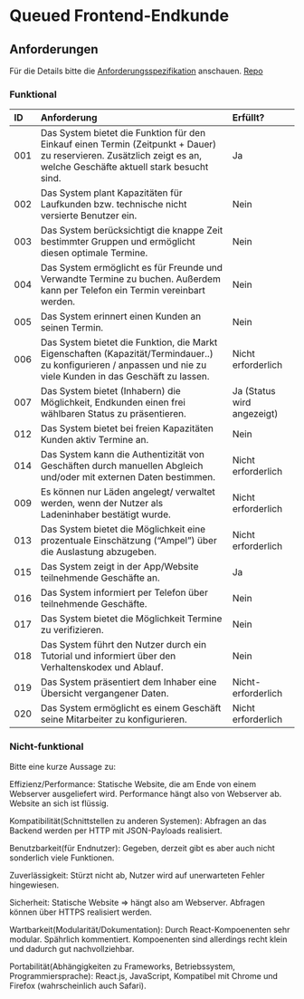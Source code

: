 # Queued Frontend-Endkunde

## Anforderungen

Für die Details bitte die [Anforderungsspezifikation](https://github.com/SafeMarket-WirVsVirus/orga/blob/master/anforderungsspezifikation.md) anschauen. [Repo](https://github.com/Nuckal777/queued/tree/master/frontend)

### Funktional

|ID|Anforderung|Erfüllt?|
|:-|:-|:-|
|001|Das System bietet die Funktion für den Einkauf einen Termin (Zeitpunkt + Dauer) zu reservieren. Zusätzlich zeigt es an, welche Geschäfte aktuell stark besucht sind.|Ja|
|002|Das System plant Kapazitäten für Laufkunden bzw. technische nicht versierte Benutzer ein.|Nein|
|003|Das System berücksichtigt die knappe Zeit bestimmter Gruppen und ermöglicht diesen optimale Termine.|Nein|
|004|Das System ermöglicht es für Freunde und Verwandte Termine zu buchen. Außerdem kann per Telefon ein Termin vereinbart werden.|Nein|
|005|Das System erinnert einen Kunden an seinen Termin.|Nein|
|006|Das System bietet die Funktion, die Markt Eigenschaften (Kapazität/Termindauer..) zu konfigurieren / anpassen und nie zu viele Kunden in das Geschäft zu lassen.|Nicht erforderlich|
|007|Das System bietet (Inhabern) die Möglichkeit, Endkunden einen frei wählbaren Status zu präsentieren.|Ja (Status wird angezeigt)|
|012|Das System bietet bei freien Kapazitäten Kunden aktiv Termine an.|Nein|
|014|Das System kann die Authentizität von Geschäften durch manuellen Abgleich und/oder mit externen Daten bestimmen.|Nicht erforderlich|
|009|Es können nur Läden angelegt/ verwaltet werden, wenn der Nutzer als Ladeninhaber bestätigt wurde.|Nicht erforderlich|
|013|Das System bietet die Möglichkeit eine prozentuale Einschätzung (“Ampel”) über die Auslastung abzugeben.|Nicht erforderlich|
|015|Das System zeigt in der App/Website teilnehmende Geschäfte an.|Ja|
|016|Das System informiert per Telefon über teilnehmende Geschäfte.|Nein|
|017|Das System bietet die Möglichkeit Termine zu verifizieren.|Nein|
|018|Das System führt den Nutzer durch ein Tutorial und informiert über den Verhaltenskodex und Ablauf.|Nein|
|019|Das System präsentiert dem Inhaber eine Übersicht vergangener Daten.|Nicht-erforderlich|
|020|Das System ermöglicht es einem Geschäft seine Mitarbeiter zu konfigurieren.|Nicht erforderlich|

### Nicht-funktional

Bitte eine kurze Aussage zu:

Effizienz/Performance: Statische Website, die am Ende von einem Webserver ausgeliefert wird. Performance hängt also von Webserver ab. Website an sich ist flüssig.

Kompatibilität(Schnittstellen zu anderen Systemen): Abfragen an das Backend werden per HTTP mit JSON-Payloads realisiert.

Benutzbarkeit(für Endnutzer): Gegeben, derzeit gibt es aber auch nicht sonderlich viele Funktionen.

Zuverlässigkeit: Stürzt nicht ab, Nutzer wird auf unerwarteten Fehler hingewiesen.

Sicherheit: Statische Website => hängt also am Webserver. Abfragen können über HTTPS realisiert werden.

Wartbarkeit(Modularität/Dokumentation): Durch React-Kompoenenten sehr modular. Spährlich kommentiert. Kompoenenten sind allerdings recht klein und dadurch gut nachvollziehbar.

Portabilität(Abhängigkeiten zu Frameworks, Betriebssystem, Programmiersprache): React.js, JavaScript, Kompatibel mit Chrome und Firefox (wahrscheinlich auch Safari).